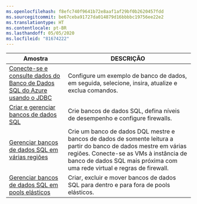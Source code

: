 ```yaml
---
ms.openlocfilehash: f8efc740f9641b72e8aaf1af29bf0b2620457fdd
ms.sourcegitcommit: be67ceba91727da014879d16bbbbc19756ee22e2
ms.translationtype: HT
ms.contentlocale: pt-BR
ms.lasthandoff: 05/05/2020
ms.locfileid: "81674222"
---
```

|Amostra   |DESCRIÇÃO  |
|---------|---------|
| [Conecte-se e consulte dados do Banco de Dados SQL do Azure usando o JDBC][4] | Configure um exemplo de banco de dados, em seguida, selecione, insira, atualize e exclua comandos. |
| [Criar e gerenciar bancos de dados SQL][1] | Crie bancos de dados SQL, defina níveis de desempenho e configure firewalls.|
| [Gerenciar bancos de dados SQL em várias regiões][2] | Crie um banco de dados DQL mestre e bancos de dados de somente leitura a partir do banco de dados mestre em várias regiões. Conecte-se as VMs à instância de banco de dados SQL mais próxima com uma rede virtual e regras de firewall. | 
| [Gerenciar bancos de dados SQL em pools elásticos][3] | Criar, excluir e mover bancos de dados SQL para dentro e para fora de pools elásticos. | 

[1]: https://github.com/Azure-Samples/sql-database-java-manage-db/
[2]: https://azure.microsoft.com/resources/samples/sql-database-java-manage-sql-databases-across-regions/
[3]: ../java-sdk-manage-sql-elastic-pools.md
[4]: /azure/sql-database/sql-database-connect-query-java